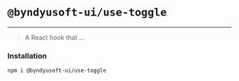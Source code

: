 # `@byndyusoft-ui/use-toggle`
---
> A React hook that ...

### Installation

```
npm i @byndyusoft-ui/use-toggle
```

